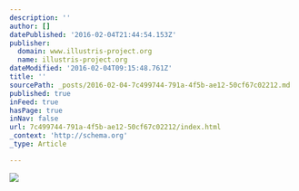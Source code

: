 ```yaml
---
description: ''
author: []
datePublished: '2016-02-04T21:44:54.153Z'
publisher:
  domain: www.illustris-project.org
  name: illustris-project.org
dateModified: '2016-02-04T09:15:48.761Z'
title: ''
sourcePath: _posts/2016-02-04-7c499744-791a-4f5b-ae12-50cf67c02212.md
published: true
inFeed: true
hasPage: true
inNav: false
url: 7c499744-791a-4f5b-ae12-50cf67c02212/index.html
_context: 'http://schema.org'
_type: Article

---
```

![](http://www.illustris-project.org/static/illustris/media/illustris_box_dmdens_gasvel.png)